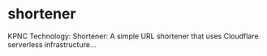 # shortener
KPNC Technology: Shortener: A simple URL shortener that uses Cloudflare serverless infrastructure...
